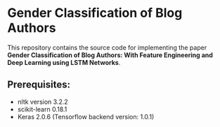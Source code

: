 # Gender Classification of Blog Authors

  This repository contains the source code for implementing the paper **Gender Classification of Blog Authors: With Feature Engineering and Deep Learning using LSTM Networks**.
  
## Prerequisites:
  * nltk version 3.2.2
  * scikit-learn  0.18.1
  * Keras 2.0.6 (Tensorflow backend version: 1.0.1)
